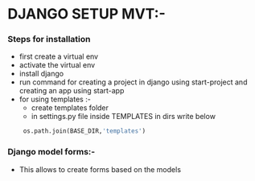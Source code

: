 


# DJANGO SETUP MVT:-


### Steps for installation

- first create a virtual env 
- activate the virtual env
- install django 
- run command for creating a project in django using start-project and creating an app using start-app
- for using templates :-
  - create templates folder 
  - in settings.py file inside TEMPLATES in dirs  write below 
  ```python 
   os.path.join(BASE_DIR,'templates')
  ```


### Django model forms:-

- This allows to create forms based on the models





























